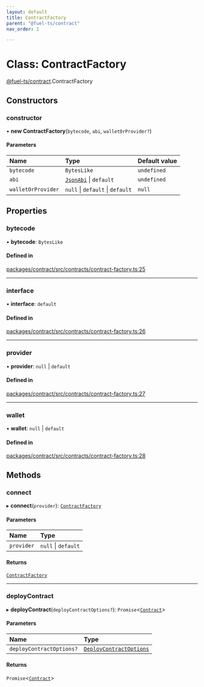 ```yaml
---
layout: default
title: ContractFactory
parent: "@fuel-ts/contract"
nav_order: 1

---
```


# Class: ContractFactory

[@fuel-ts/contract](../index.md).ContractFactory

## Constructors

### constructor

• **new ContractFactory**(`bytecode`, `abi`, `walletOrProvider?`)

#### Parameters

| Name | Type | Default value |
| :------ | :------ | :------ |
| `bytecode` | `BytesLike` | `undefined` |
| `abi` | [`JsonAbi`](../namespaces/internal.md#jsonabi) \| `default` | `undefined` |
| `walletOrProvider` | ``null`` \| `default` \| `default` | `null` |

## Properties

### bytecode

• **bytecode**: `BytesLike`

#### Defined in

[packages/contract/src/contracts/contract-factory.ts:25](https://github.com/FuelLabs/fuels-ts/blob/master/packages/contract/src/contracts/contract-factory.ts#L25)

___

### interface

• **interface**: `default`

#### Defined in

[packages/contract/src/contracts/contract-factory.ts:26](https://github.com/FuelLabs/fuels-ts/blob/master/packages/contract/src/contracts/contract-factory.ts#L26)

___

### provider

• **provider**: ``null`` \| `default`

#### Defined in

[packages/contract/src/contracts/contract-factory.ts:27](https://github.com/FuelLabs/fuels-ts/blob/master/packages/contract/src/contracts/contract-factory.ts#L27)

___

### wallet

• **wallet**: ``null`` \| `default`

#### Defined in

[packages/contract/src/contracts/contract-factory.ts:28](https://github.com/FuelLabs/fuels-ts/blob/master/packages/contract/src/contracts/contract-factory.ts#L28)

## Methods

### connect

▸ **connect**(`provider`): [`ContractFactory`](ContractFactory.md)

#### Parameters

| Name | Type |
| :------ | :------ |
| `provider` | ``null`` \| `default` |

#### Returns

[`ContractFactory`](ContractFactory.md)

___

### deployContract

▸ **deployContract**(`deployContractOptions?`): `Promise`<[`Contract`](Contract.md)\>

#### Parameters

| Name | Type |
| :------ | :------ |
| `deployContractOptions?` | [`DeployContractOptions`](../namespaces/internal.md#deploycontractoptions) |

#### Returns

`Promise`<[`Contract`](Contract.md)\>

